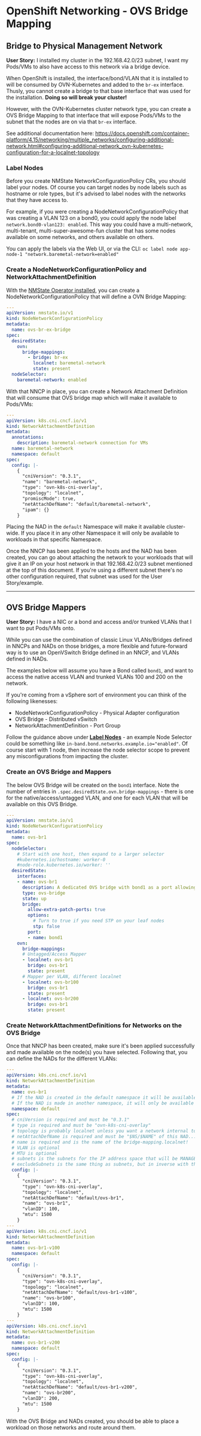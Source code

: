 # OpenShift Networking - OVS Bridge Mapping

## Bridge to Physical Management Network

**User Story:** I installed my cluster in the 192.168.42.0/23 subnet, I want my Pods/VMs to also have access to this network via a bridge device.

When OpenShift is installed, the interface/bond/VLAN that it is installed to will be consumed by OVN-Kubernetes and added to the `br-ex` interface.  Thusly, you cannot create a bridge to that base interface that was used for the installation.  **Doing so will break your cluster!**

However, with the OVN-Kubernetes cluster network type, you can create a OVS Bridge Mapping to that interface that will expose Pods/VMs to the subnet that the nodes are on via that `br-ex` interface.

See additional documentation here: https://docs.openshift.com/container-platform/4.15/networking/multiple_networks/configuring-additional-network.html#configuring-additional-network_ovn-kubernetes-configuration-for-a-localnet-topology

### Label Nodes

Before you create NMState NetworkConfigurationPolicy CRs, you should label your nodes.  Of course you can target nodes by node labels such as hostname or role types, but it's advised to label nodes with the networks that they have access to.

For example, if you were creating a NodeNetworkConfigurationPolicy that was creating a VLAN 123 on a bond0, you could apply the node label `network.bond0-vlan123: enabled`.  This way you could have a multi-network, multi-tenant, multi-super-awesome-fun cluster that has some nodes available on some networks, and others available on others.

You can apply the labels via the Web UI, or via the CLI: `oc label node app-node-1 "network.baremetal-network=enabled"`

### Create a NodeNetworkConfigurationPolicy and NetworkAttachmentDefinition

With the [NMState Operator installed](./nmstate-operator.md), you can create a NodeNetworkConfigurationPolicy that will define a OVN Bridge Mapping:

```yaml
---
apiVersion: nmstate.io/v1
kind: NodeNetworkConfigurationPolicy
metadata:
  name: ovs-br-ex-bridge
spec:
  desiredState:
    ovn:
      bridge-mappings:
        - bridge: br-ex
          localnet: baremetal-network
          state: present
  nodeSelector:
    baremetal-network: enabled
```

With that NNCP in place, you can create a Network Attachment Definition that will consume that OVS bridge map which will make it available to Pods/VMs:

```yaml
---
apiVersion: k8s.cni.cncf.io/v1
kind: NetworkAttachmentDefinition
metadata:
  annotations:
    description: baremetal-network connection for VMs
  name: baremetal-network
  namespace: default
spec:
  config: |-
    {
      "cniVersion": "0.3.1", 
      "name": "baremetal-network", 
      "type": "ovn-k8s-cni-overlay", 
      "topology": "localnet", 
      "promiscMode": true,
      "netAttachDefName": "default/baremetal-network",
      "ipam": {}
    }
```

Placing the NAD in the `default` Namespace will make it available cluster-wide.  If you place it in any other Namespace it will only be available to workloads in that specific Namespace.

Once the NNCP has been applied to the hosts and the NAD has been created, you can go about attaching the network to your workloads that will give it an IP on your host network in that 192.168.42.0/23 subnet mentioned at the top of this document.  If you're using a different subnet there's no other configuration required, that subnet was used for the User Story/example.

---

## OVS Bridge Mappers

**User Story:** I have a NIC or a bond and access and/or trunked VLANs that I want to put Pods/VMs onto.

While you can use the combination of classic Linux VLANs/Bridges defined in NNCPs and NADs on those bridges, a more flexible and future-forward way is to use an OpenVSwitch Bridge defined in an NNCP, and VLANs defined in NADs.

The examples below will assume you have a Bond called `bond1`, and want to access the native access VLAN and trunked VLANs 100 and 200 on the network.

If you're coming from a vSphere sort of environment you can think of the following likenesses:

- NodeNetworkConfigurationPolicy - Physical Adapter configuration
- OVS Bridge - Distributed vSwitch
- NetworkAttachmentDefinition - Port Group

Follow the guidance above under **[Label Nodes](#label-nodes)** - an example Node Selector could be something like `in-band.bond.networks.example.io="enabled"`.  Of course start with 1 node, then increase the node selector scope to prevent any misconfigurations from impacting the cluster.

### Create an OVS Bridge and Mappers

The below OVS Bridge will be created on the `bond1` interface.  Note the number of entries in `.spec.desiredState.ovn.bridge-mappings` - there is one for the native/access/untagged VLAN, and one for each VLAN that will be available on this OVS Bridge.

```yaml
---
apiVersion: nmstate.io/v1
kind: NodeNetworkConfigurationPolicy
metadata:
  name: ovs-br1
spec:
  nodeSelector:
    # Start with one host, then expand to a larger selector
    #kubernetes.io/hostname: worker-0
    #node-role.kubernetes.io/worker: ''
  desiredState:
    interfaces:
    - name: ovs-br1
      description: A dedicated OVS bridge with bond1 as a port allowing all VLANs and untagged traffic
      type: ovs-bridge
      state: up
      bridge:
        allow-extra-patch-ports: true
        options:
          # Turn to true if you need STP on your leaf nodes
          stp: false
        port:
        - name: bond1
    ovn:
      bridge-mappings:
      # Untagged/Access Mapper
      - localnet: ovs-br1
        bridge: ovs-br1
        state: present
      # Mapper per VLAN, different localnet
      - localnet: ovs-br100
        bridge: ovs-br1
        state: present
      - localnet: ovs-br200
        bridge: ovs-br1
        state: present
```

### Create NetworkAttachmentDefinitions for Networks on the OVS Bridge

Once that NNCP has been created, make sure it's been applied successfully and made available on the node(s) you have selected.  Following that, you can define the NADs for the different VLANs:

```yaml
---
apiVersion: k8s.cni.cncf.io/v1
kind: NetworkAttachmentDefinition
metadata:
  name: ovs-br1
  # If the NAD is created in the default namespace it will be available cluster-wide.
  # If the NAD is made in another namespace, it will only be available for workloads there.
  namespace: default
spec:
  # cniVersion is required and must be "0.3.1"
  # type is required and must be "ovn-k8s-cni-overlay"
  # topology is probably localnet unless you want a network internal to the cluster only with layer2
  # netAttachDefName is required and must be "$NS/$NAME" of this NAD...yep.
  # name is required and is the name of the bridge-mapping.localnet!
  # VLAN is optional
  # MTU is optional
  # subnets is the subnets for the IP address space that will be MANAGED BY OPENSHIFT!  If you want to use DHCP, you can omit this.
  # excludeSubnets is the same thing as subnets, but in inverse with the same terms applied.
  config: |-
    {
      "cniVersion": "0.3.1",
      "type": "ovn-k8s-cni-overlay",
      "topology": "localnet",
      "netAttachDefName": "default/ovs-br1",
      "name": "ovs-br1",
      "vlanID": 100,
      "mtu": 1500
    }
---
apiVersion: k8s.cni.cncf.io/v1
kind: NetworkAttachmentDefinition
metadata:
  name: ovs-br1-v100
  namespace: default
spec:
  config: |-
    {
      "cniVersion": "0.3.1",
      "type": "ovn-k8s-cni-overlay",
      "topology": "localnet",
      "netAttachDefName": "default/ovs-br1-v100",
      "name": "ovs-br100",
      "vlanID": 100,
      "mtu": 1500
    }
---
apiVersion: k8s.cni.cncf.io/v1
kind: NetworkAttachmentDefinition
metadata:
  name: ovs-br1-v200
  namespace: default
spec:
  config: |-
    {
      "cniVersion": "0.3.1",
      "type": "ovn-k8s-cni-overlay",
      "topology": "localnet",
      "netAttachDefName": "default/ovs-br1-v200",
      "name": "ovs-br200",
      "vlanID": 200,
      "mtu": 1500
    }
```

With the OVS Bridge and NADs created, you should be able to place a workload on those networks and route around them.
